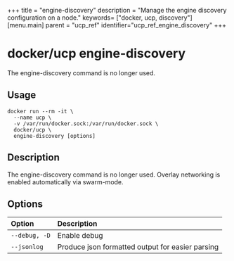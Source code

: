 +++
title = "engine-discovery"
description = "Manage the engine discovery configuration on a node."
keywords= ["docker, ucp, discovery"]
[menu.main]
parent = "ucp_ref"
identifier="ucp_ref_engine_discovery"
+++

# docker/ucp engine-discovery

The engine-discovery command is no longer used.

## Usage

```
docker run --rm -it \
  --name ucp \
  -v /var/run/docker.sock:/var/run/docker.sock \
  docker/ucp \
  engine-discovery [options]
```

## Description

The engine-discovery command is no longer used.  Overlay networking is enabled
automatically via swarm-mode.

## Options

| Option        | Description                                      |
|:--------------|:-------------------------------------------------|
| `--debug, -D` | Enable debug                                     |
| `--jsonlog`   | Produce json formatted output for easier parsing |
